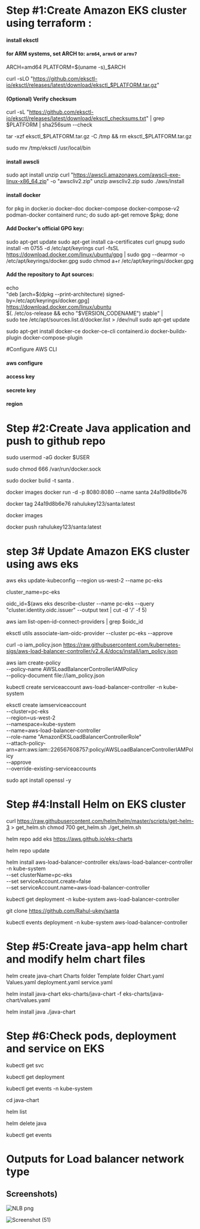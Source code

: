 # Step #1:Create Amazon EKS cluster using terraform :

#### install eksctl 

####  for ARM systems, set ARCH to: `arm64`, `armv6` or `armv7`
ARCH=amd64
PLATFORM=$(uname -s)_$ARCH

curl -sLO "https://github.com/eksctl-io/eksctl/releases/latest/download/eksctl_$PLATFORM.tar.gz"

####  (Optional) Verify checksum
curl -sL "https://github.com/eksctl-io/eksctl/releases/latest/download/eksctl_checksums.txt" | grep $PLATFORM | sha256sum --check

tar -xzf eksctl_$PLATFORM.tar.gz -C /tmp && rm eksctl_$PLATFORM.tar.gz

sudo mv /tmp/eksctl /usr/local/bin


#### install awscli 

sudo apt install unzip 
curl "https://awscli.amazonaws.com/awscli-exe-linux-x86_64.zip" -o "awscliv2.zip"
unzip awscliv2.zip
sudo ./aws/install

#### install docker
for pkg in docker.io docker-doc docker-compose docker-compose-v2 podman-docker containerd runc; do sudo apt-get remove $pkg; done

####  Add Docker's official GPG key:
sudo apt-get update
sudo apt-get install ca-certificates curl gnupg
sudo install -m 0755 -d /etc/apt/keyrings
curl -fsSL https://download.docker.com/linux/ubuntu/gpg | sudo gpg --dearmor -o /etc/apt/keyrings/docker.gpg
sudo chmod a+r /etc/apt/keyrings/docker.gpg

####  Add the repository to Apt sources:
echo \
  "deb [arch=$(dpkg --print-architecture) signed-by=/etc/apt/keyrings/docker.gpg] https://download.docker.com/linux/ubuntu \
  $(. /etc/os-release && echo "$VERSION_CODENAME") stable" | \
  sudo tee /etc/apt/sources.list.d/docker.list > /dev/null
sudo apt-get update

sudo apt-get install docker-ce docker-ce-cli containerd.io docker-buildx-plugin docker-compose-plugin

#Configure AWS CLI
#### aws configure
#### access key
#### secrete key 
#### region 
# Step #2:Create Java application and push to github repo 
 
sudo usermod -aG docker $USER

sudo chmod 666 /var/run/docker.sock 

sudo docker bulid -t santa .

docker images docker run -d -p 8080:8080 --name santa 24a19d8b6e76

docker tag 24a19d8b6e76 rahulukey123/santa:latest

docker images

docker push rahulukey123/santa:latest

# step 3# Update Amazon EKS cluster using aws eks 
aws eks update-kubeconfig --region us-west-2 --name pc-eks 

cluster_name=pc-eks 

oidc_id=$(aws eks describe-cluster --name pc-eks  --query "cluster.identity.oidc.issuer" --output text | cut -d '/' -f 5)

aws iam list-open-id-connect-providers | grep $oidc_id


eksctl utils associate-iam-oidc-provider --cluster pc-eks --approve



curl -o iam_policy.json https://raw.githubusercontent.com/kubernetes-sigs/aws-load-balancer-controller/v2.4.4/docs/install/iam_policy.json


aws iam create-policy \
    --policy-name AWSLoadBalancerControllerIAMPolicy \
    --policy-document file://iam_policy.json

kubectl create serviceaccount aws-load-balancer-controller -n kube-system


eksctl create iamserviceaccount \
  --cluster=pc-eks  \
  --region=us-west-2 \
  --namespace=kube-system \
  --name=aws-load-balancer-controller \
  --role-name "AmazonEKSLoadBalancerControllerRole" \
  --attach-policy-arn=arn:aws:iam::226567608757:policy/AWSLoadBalancerControllerIAMPolicy \
  --approve \
  --override-existing-serviceaccounts 

sudo apt install openssl -y

# Step #4:Install Helm on EKS cluster

curl https://raw.githubusercontent.com/helm/helm/master/scripts/get-helm-3 > get_helm.sh
chmod 700 get_helm.sh
./get_helm.sh


helm repo add eks https://aws.github.io/eks-charts

helm repo update


helm install aws-load-balancer-controller eks/aws-load-balancer-controller \
  -n kube-system \
  --set clusterName=pc-eks \
  --set serviceAccount.create=false \
  --set serviceAccount.name=aws-load-balancer-controller 

kubectl get deployment -n kube-system aws-load-balancer-controller


git clone https://github.com/Rahul-ukey/santa



kubectl events deployment -n kube-system aws-load-balancer-controller

# Step #5:Create java-app helm chart and modify helm chart files

helm create java-chart
Charts folder
Template folder
Chart.yaml
Values.yaml
deployment.yaml
service.yaml

helm install java-chart eks-charts/java-chart -f eks-charts/java-chart/values.yaml

helm install java ./java-chart

# Step #6:Check pods, deployment and service on EKS
kubectl get svc 

kubectl get deployment 

kubectl get events -n kube-system

cd java-chart

helm list

helm delete java

kubectl get events 

# Outputs  for Load balancer network type 
## Screenshots)
![NLB png](https://github.com/Rahul-ukey/Idc-tech/assets/124550581/287a245e-8bfc-4d3a-9535-ee28d3fe5741)

![Screenshot (51)](https://github.com/Rahul-ukey/Idc-tech/assets/124550581/a86a6a61-c3eb-4c15-a22d-c2bba0e49195)
